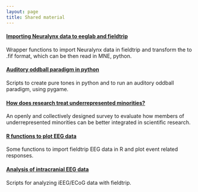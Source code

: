 ```yaml
---
layout: page
title: Shared material
---
```


#### [Importing Neuralynx data to eeglab and fieldtrip](https://github.com/aath0/EEG_Neuralynx2Fieldtrip2MNE)
Wrapper functions to import Neuralynx data in fieldtrip and transform the to .fif format, which can be then read in MNE, python.

#### [Auditory oddball paradigm in python](https://github.com/aath0/AuditoryOddball)
Scripts to create pure tones in python and to run an auditory oddball paradigm, using pygame.

#### [How does research treat underrepresented minorities?](https://github.com/aath0/MinoritiesInResearch)
An openly and collectively designed survey to evaluate how members of underrepresented minorities can be better integrated in scientific research.

#### [R functions to plot EEG data](https://github.com/aath0/REEG)
Some functions to import fieldtrip EEG data in R and plot event related responses.

#### [Analysis of intracranial EEG data](https://github.com/aath0/iEEG)
Scripts for analyzing iEEG/ECoG data with fieldtrip.



